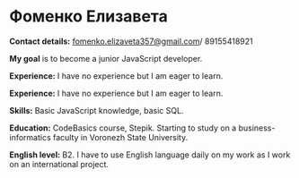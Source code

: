 # **Фоменко Елизавета**

**Contact details:** fomenko.elizaveta357@gmail.com/ 89155418921

**My goal** is to become a junior JavaScript developer.

**Experience:** I have no experience but I am eager to learn.

**Experience:** I have no experience but I am eager to learn.

**Skills:** Basic JavaScript knowledge, basic SQL.

**Education:** CodeBasics course, Stepik. Starting to study on a business-informatics faculty in Voronezh State University.

**English level:** B2. I have to use English language daily on my work as I work on an international project.
